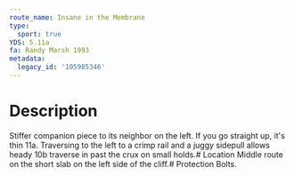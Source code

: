 ```yaml
---
route_name: Insane in the Membrane
type:
  sport: true
YDS: 5.11a
fa: Randy Marsh 1993
metadata:
  legacy_id: '105985346'
---
```

# Description
Stiffer companion piece to its neighbor on the left. If you go straight up, it's thin 11a. Traversing to the left to a crimp rail and a juggy sidepull allows heady 10b traverse in past the crux on small holds.# Location
Middle route on the short slab on the left side of the cliff.# Protection
Bolts.